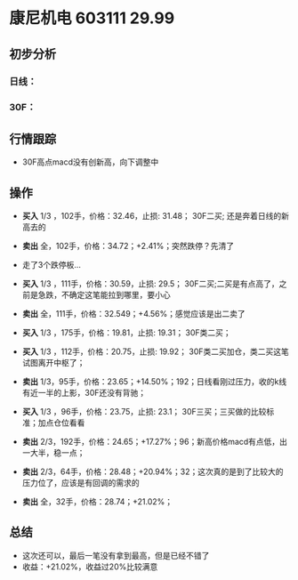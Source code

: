 # 康尼机电 603111 29.99
## 初步分析
### 日线：
  
### 30F：
  
## 行情跟踪
  - 30F高点macd没有创新高，向下调整中

## 操作
  - **买入** 1/3 ，102手，价格：32.46，止损: 31.48； 30F二买; 还是奔着日线的新高去的
  - **卖出** 全，102手，价格：34.72；+2.41%；突然跌停？先清了
  - 走了3个跌停板...

  - **买入** 1/3 ，111手，价格：30.59，止损: 29.5； 30F二买;二买是有点高了，之前是急跌，不确定这笔能拉到哪里，要小心
  - **卖出** 全，111手，价格：32.549；+4.56%；感觉应该是出二卖了

  - **买入** 1/3 ，175手，价格：19.81，止损: 19.31； 30F类二买；
  - **买入** 1/3 ，112手，价格：20.75，止损: 19.92； 30F类二买加仓，类二买这笔试图离开中枢了；
  - **卖出** 1/3，95手，价格：23.65；+14.50%；192；日线看刚过压力，收的k线有近一半的上影，30F还没有背驰；

  - **买入** 1/3 ，96手，价格：23.75，止损: 23.1； 30F三买；三买做的比较标准；加点仓位看看
  - **卖出** 2/3，192手，价格：24.65；+17.27%；96；新高价格macd有点低，出一大半，稳一点；
  - **卖出** 2/3，64手，价格：28.48；+20.94%；32；这次真的是到了比较大的压力位了，应该是有回调的需求的
  - **卖出** 全，32手，价格：28.74；+21.02%；

## 总结
  - 这次还可以，最后一笔没有拿到最高，但是已经不错了
  - 收益：+21.02%，收益过20%比较满意
  